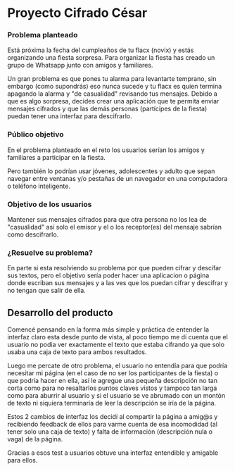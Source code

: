 # Proyecto Cifrado César

### Problema planteado

Está próxima la fecha del cumpleaños de tu flacx (novix) y estás organizando una fiesta sorpresa. 
Para organizar la fiesta has creado un grupo de Whatsapp junto con amigos y familiares.

Un gran problema es que pones tu alarma para levantarte temprano, sin embargo (como supondrás) eso 
nunca sucede y tu flacx es quien termina apagando la alarma y "de casualidad" revisando tus mensajes. 
Debido a que es algo sorpresa, decides crear una aplicación que te permita enviar mensajes cifrados 
y que las demás personas (partícipes de la fiesta) puedan tener una interfaz para descifrarlo. 

### Público objetivo

En el problema planteado en el reto los usuarios serían los amigos y familiares a participar en la fiesta.

Pero también lo podrían usar jóvenes, adolescentes y adulto que sepan navegar entre ventanas y/o pestañas 
de un navegador en una computadora o teléfono inteligente.

### Objetivo de los usuarios

Mantener sus mensajes cifrados para que otra persona no los lea de "casualidad" así solo el emisor y 
el o los receptor(es) del mensaje sabrían como descifrarlo.

### ¿Resuelve su problema?

En parte si esta resolviendo su problema por que pueden cifrar y descifar sus textos, pero el 
objetivo sería poder hacer una aplicacion o página donde escriban sus mensajes y a las ves que 
los puedan cifrar y descifrar y no tengan que salir de ella.

## Desarrollo del producto

Comencé pensando en la forma más simple y práctica de entender la interfaz claro esta desde punto 
de vista, al poco tiempo me dí cuenta que el usuario no podia ver exactamente el texto que estaba 
cifrando ya que solo usaba una caja de texto para ambos resultados.

Luego me percate de otro problema, el usuario no entendía para que podría necesitar mi página (en el caso 
de no ser los participantes de la fiesta) o que podría hacer en ella, así le agregue una pequeña descripción 
no tan corta como para no resaltarlos puntos claves vistos y tampoco tan larga como para aburrir al usuario 
y si el usuario se ve abrumado con un montón de texto ni siquiera terminaría de leer la descripción se iría 
de la página.

Estos 2 cambios de interfaz los decidí al compartir la página a amig@s y recibiendo feedback de 
ellos para varme cuenta de esa incomodidad (al tener solo una caja de texto) y falta de 
información (descripción nula o vaga) de la página.

Gracias a esos test a usuarios obtuve una interfaz entendible y amigable para ellos.